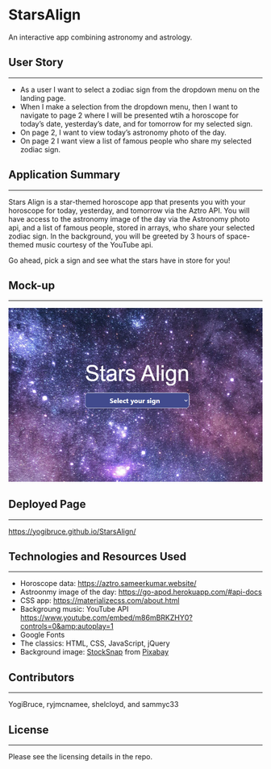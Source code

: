  # StarsAlign
An interactive app combining astronomy and astrology. 


## User Story

---

- As a user I want to select a zodiac sign from the dropdown menu on the landing page.
- When I make a selection from the dropdown menu, then I want to navigate to page 2 where I will be presented wtih a horoscope for today’s date, yesterday’s date, and for tomorrow for my selected sign.
- On page 2, I want to view today’s astronomy photo of the day. 
- On page 2 I want view a list of famous people who share my selected zodiac sign.



## Application Summary

---

Stars Align is a star-themed horoscope app that presents you with your horoscope for today, yesterday, and tomorrow via the Aztro API. You will have access to the astronomy image of the day via the Astronomy photo api, and a list of famous people, stored in arrays, who share your selected zodiac sign. In the background, you will be greeted by 3 hours of space-themed music courtesy of the YouTube api. 

Go ahead, pick a sign and see what the stars have in store for you!


## Mock-up

---

![Portfolio](https://github.com/YogiBruce/StarsAlign/blob/main/assets/images/mock.png)


## Deployed Page

---
https://yogibruce.github.io/StarsAlign/ 

## Technologies and Resources Used

---

- Horoscope data: https://aztro.sameerkumar.website/
- Astroonmy image of the day: https://go-apod.herokuapp.com/#api-docs
- CSS app: https://materializecss.com/about.html
- Backgroung music: YouTube API https://www.youtube.com/embed/m86mBRKZHY0?controls=0&amp;autoplay=1
- Google Fonts
- The classics: HTML, CSS, JavaScript, jQuery
- Background image: <a href="https://pixabay.com/users/stocksnap-894430/?utm_source=link-attribution&amp;utm_medium=referral&amp;utm_campaign=image&amp;utm_content=2609647">StockSnap</a> from <a href="https://pixabay.com//?utm_source=link-attribution&amp;utm_medium=referral&amp;utm_campaign=image&amp;utm_content=2609647">Pixabay</a>


## Contributors
___

YogiBruce, ryjmcnamee, shelcloyd, and sammyc33

## License

---
Please see the licensing details in the repo. 